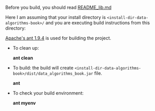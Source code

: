 Before you build, you should read [README_lib.md](../README_lib.md)

Here I am assuming that your install directory is ````<install-dir-data-algorithms-book>/```` and you are executing build instructions from this directory:

[Apache's ant 1.9.4](http://ant.apache.org/) is used for building the project.

* To clean up:

  **ant clean**

* To build: the build will create ````<install-dir-data-algorithms-book>/dist/data_algorithms_book.jar```` file.

  **ant**

* To check your build environment:

  **ant  myenv**

